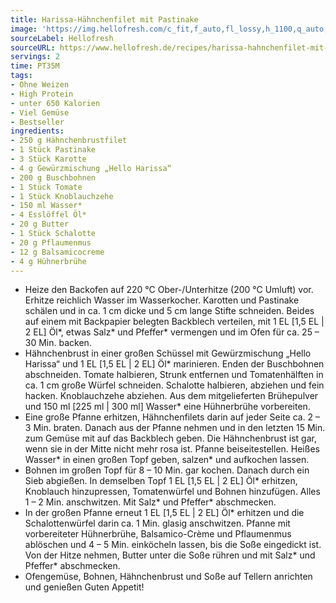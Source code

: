 ```yaml
---
title: Harissa-Hähnchenfilet mit Pastinake
image: 'https://img.hellofresh.com/c_fit,f_auto,fl_lossy,h_1100,q_auto,w_2600/hellofresh_s3/image/harissa-hahnchenfilet-mit-pastinake-faa53d36.jpg'
sourceLabel: Hellofresh
sourceURL: https://www.hellofresh.de/recipes/harissa-hahnchenfilet-mit-pastinake-62c436a688b7bb7e36034867
servings: 2
time: PT35M
tags:
- Ohne Weizen
- High Protein
- unter 650 Kalorien
- Viel Gemüse
- Bestseller
ingredients:
- 250 g Hähnchenbrustfilet
- 1 Stück Pastinake
- 3 Stück Karotte
- 4 g Gewürzmischung „Hello Harissa“
- 200 g Buschbohnen
- 1 Stück Tomate
- 1 Stück Knoblauchzehe
- 150 ml Wasser*
- 4 Esslöffel Öl*
- 20 g Butter
- 1 Stück Schalotte
- 20 g Pflaumenmus
- 12 g Balsamicocreme
- 4 g Hühnerbrühe
---
```


- Heize den Backofen auf 220 °C Ober-/Unterhitze (200 °C Umluft) vor.  Erhitze reichlich Wasser im Wasserkocher.  Karotten und Pastinake schälen und in ca. 1 cm dicke und 5 cm lange Stifte schneiden. Beides auf einem mit Backpapier belegten Backblech verteilen, mit 1 EL [1,5 EL | 2 EL] Öl\*, etwas Salz\* und Pfeffer\* vermengen und im Ofen für ca. 25 – 30 Min. backen.
- Hähnchenbrust in einer großen Schüssel mit Gewürzmischung „Hello Harissa“ und 1 EL [1,5 EL | 2 EL] Öl\* marinieren. Enden der Buschbohnen abschneiden.  Tomate halbieren, Strunk entfernen und Tomatenhälften in ca. 1 cm große Würfel schneiden.  Schalotte halbieren, abziehen und fein hacken.  Knoblauchzehe abziehen.  Aus dem mitgelieferten Brühepulver und 150 ml [225 ml | 300 ml] Wasser\* eine Hühnerbrühe vorbereiten.
- Eine große Pfanne erhitzen, Hähnchenfilets darin auf jeder Seite ca. 2 – 3 Min. braten. Danach aus der Pfanne nehmen und in den letzten 15 Min. zum Gemüse mit auf das Backblech geben. Die Hähnchenbrust ist gar, wenn sie in der Mitte nicht mehr rosa ist. Pfanne beiseitestellen.  Heißes Wasser\* in einen großen Topf geben, salzen\* und aufkochen lassen.
- Bohnen im großen Topf für 8 – 10 Min. gar kochen. Danach durch ein Sieb abgießen.  In demselben Topf 1 EL [1,5 EL | 2 EL] Öl\* erhitzen, Knoblauch hinzupressen, Tomatenwürfel und Bohnen hinzufügen. Alles 1 – 2 Min. anschwitzen. Mit Salz\* und Pfeffer\* abschmecken.
- In der großen Pfanne erneut 1 EL [1,5 EL | 2 EL] Öl\* erhitzen und die Schalottenwürfel darin ca. 1 Min. glasig anschwitzen. Pfanne mit vorbereiteter Hühnerbrühe, Balsamico-Crème und Pflaumenmus ablöschen und 4 – 5 Min. einköcheln lassen, bis die Soße eingedickt ist. Von der Hitze nehmen, Butter unter die Soße rühren und mit Salz\* und Pfeffer\* abschmecken.
- Ofengemüse, Bohnen, Hähnchenbrust und Soße auf Tellern anrichten und genießen  Guten Appetit!
